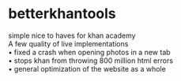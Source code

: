 # betterkhantools
simple nice to haves for khan academy <br>
A few quality of live implementations <br>
&#x2022; fixed a crash when opening photos in a new tab <br>
&#x2022; stops khan from throwing 800 million html errors <br>
&#x2022; general optimization of the website as a whole <br>
